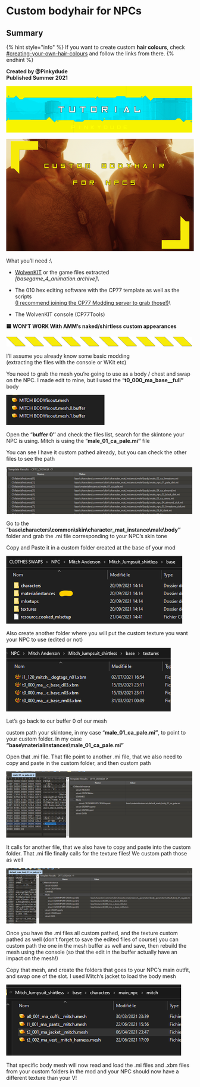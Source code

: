 # Custom bodyhair for NPCs

## Summary <a href="#summary" id="summary"></a>

{% hint style="info" %}
If you want to create custom **hair colours**, check [#creating-your-own-hair-colours](../../materials/cyberpunk-hair-material.md#creating-your-own-hair-colours "mention") and follow the links from there.
{% endhint %}

**Created by @Pinkydude**\
**Published Summer 2021**

![](../../../.gitbook/assets/0)

![](../../../.gitbook/assets/1)

What you’ll need :\


* [WolvenKIT](https://github.com/WolvenKit/WolvenKit/releases) or the game files extracted\
  _\[basegame\_4\_animation.archive]_\

* The 010 hex editing software with the CP77 template as well as the scripts\
  [(I recommend joining the CP77 Modding server to grab those!)](https://discord.gg/fvNFPhJh8h)\

* The WolvenKIT console (CP77Tools)

**🟨 WON’T WORK With AMM’s naked/shirtless custom appearances**

![](<../../../.gitbook/assets/2 (4)>)

I’ll assume you already know some basic modding\
(extracting the files with the console or WKit etc)

You need to grab the mesh you’re going to use as a body / chest and swap on the NPC. I made edit to mine, but I used the “**t0\_000\_ma\_base\_\_full”** body

![](<../../../.gitbook/assets/3 (3)>)

Open the “**buffer 0″** and check the files list, search for the skintone your NPC is using. Mitch is using the “**male\_01\_ca\_pale.mi”** file

You can see I have it custom pathed already, but you can check the other files to see the path

![](<../../../.gitbook/assets/4 (2)>)

Go to the “**base\characters\common\skin\character\_mat\_instance\male\body”** folder and grab the .mi file corresponding to your NPC’s skin tone

Copy and Paste it in a custom folder created at the base of your mod

![](<../../../.gitbook/assets/5 (2)>)

Also create another folder where you will put the custom texture you want your NPC to use (edited or not)

![](../../../.gitbook/assets/6)

Let’s go back to our buffer 0 of our mesh

custom path your skintone, in my case “**male\_01\_ca\_pale.mi”**, to point to your custom folder. In my case **“base\materialinstances\male\_01\_ca\_pale.mi”**

Open that .mi file. That file point to another .mi file, that we also need to copy and paste in the custom folder, and then custom path

![](<../../../.gitbook/assets/7 (1)>)

It calls for another file, that we also have to copy and paste into the custom folder. That .mi file finally calls for the texture files! We custom path those as well

![](../../../.gitbook/assets/8)

Once you have the .mi files all custom pathed, and the texture custom pathed as well (don’t forget to save the edited files of course) you can custom path the one in the mesh buffer as well and save, then rebuild the mesh using the console (so that the edit in the buffer actually have an impact on the mesh!)

Copy that mesh, and create the folders that goes to your NPC’s main outfit, and swap one of the slot. I used Mitch’s jacket to load the body mesh

![](<../../../.gitbook/assets/9 (2)>)

That specific body mesh will now read and load the .mi files and .xbm files from your custom folders in the mod and your NPC should now have a different texture than your V!
